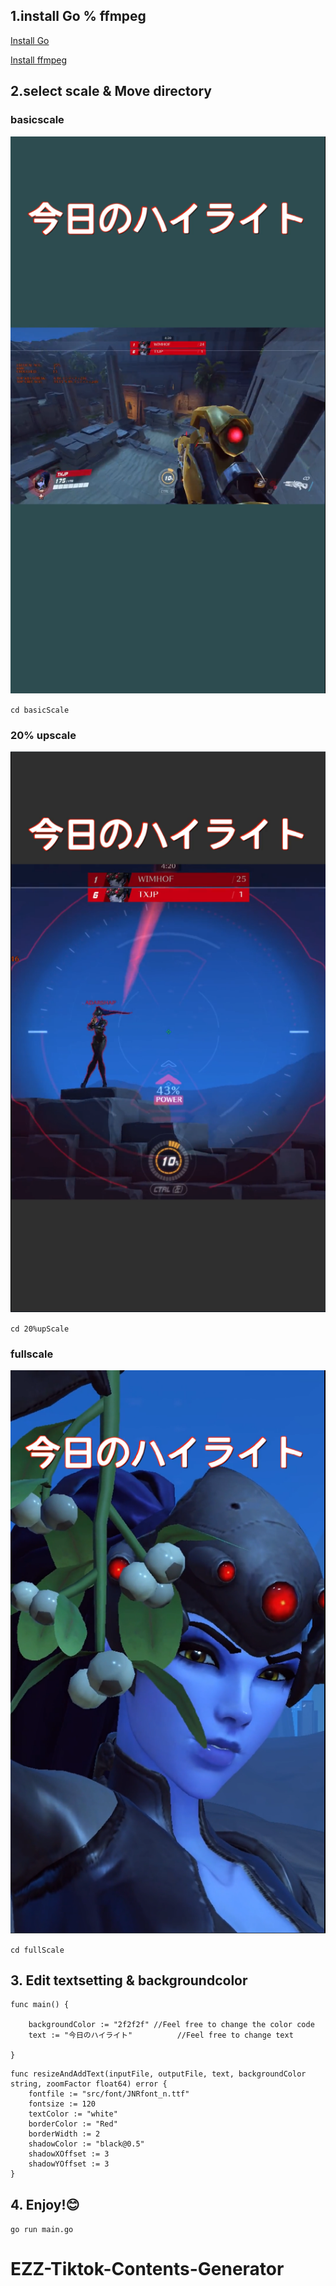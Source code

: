 ## 1.install Go % ffmpeg

[Install Go](https://go.dev/doc/install)

[Install ffmpeg](https://ffmpeg.org/download.html)

## 2.select scale & Move directory

### basicscale

![basicscale](src/basic.png)

`cd basicScale`

### 20% upscale

![20percent](src/20percent.png)

`cd 20%upScale`

### fullscale

![fullscale](src/fullscale.png)

`cd fullScale`

## 3. Edit textsetting & backgroundcolor

```
func main() {

	backgroundColor := "2f2f2f" //Feel free to change the color code
	text := "今日のハイライト"          //Feel free to change text

}
```

```
func resizeAndAddText(inputFile, outputFile, text, backgroundColor string, zoomFactor float64) error {
	fontfile := "src/font/JNRfont_n.ttf"
	fontsize := 120
	textColor := "white"
	borderColor := "Red"
	borderWidth := 2
	shadowColor := "black@0.5"
	shadowXOffset := 3
	shadowYOffset := 3
}
```

## 4. Enjoy!😊

`go run main.go`

# EZZ-Tiktok-Contents-Generator
